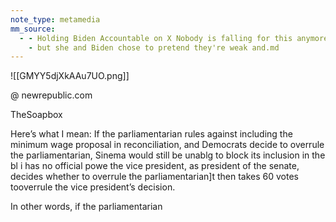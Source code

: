 ```yaml
---
note_type: metamedia
mm_source:
  - - Holding Biden Accountable on X Nobody is falling for this anymore. We know that Kamala could've overruled the parliamentarian's non-binding advice to get it passed when they had majorities
    - but she and Biden chose to pretend they're weak and.md
---
```


![[GMYY5djXkAAu7UO.png]]

@ newrepublic.com

TheSoapbox

Here’s what I mean: If the
parliamentarian rules against including
the minimum wage proposal in
reconciliation, and Democrats decide to
overrule the parliamentarian, Sinema
would still be unablg to block its
inclusion in the bl
i has no official powe
the vice president, as president of the
senate, decides whether to overrule the
parliamentarian]t then takes 60 votes
tooverrule the vice president’s decision.

In other words, if the parliamentarian

